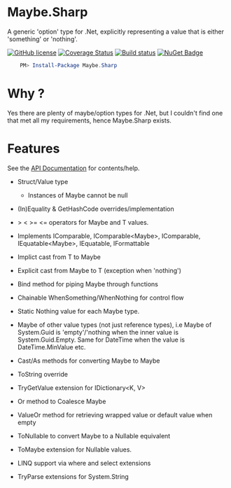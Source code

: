 # Maybe.Sharp
A generic 'option' type for .Net, explicitly representing a value that is either 'something' or 'nothing'.

[![GitHub license](https://img.shields.io/github/license/mashape/apistatus.svg)](https://github.com/Yortw/Maybe.Sharp/blob/master/LICENSE) [![Coverage Status](https://coveralls.io/repos/github/Yortw/Maybe.Sharp/badge.svg?branch=master)](https://coveralls.io/github/Yortw/Maybe.Sharp?branch=master) [![Build status](https://ci.appveyor.com/api/projects/status/waxmch4c6sm96vaa?svg=true)](https://ci.appveyor.com/project/Yortw/maybe-sharp) [![NuGet Badge](https://buildstats.info/nuget/Maybe.Sharp)](https://www.nuget.org/packages/Maybe.Sharp/)

```powershell
    PM> Install-Package Maybe.Sharp
```

# Why ?
Yes there are plenty of maybe/option types for .Net, but I couldn't find one that met all my requirements, hence Maybe.Sharp exists.

# Features
See the [API Documentation](file:///C:/Projects/GitHub/Maybe.Sharp/docs/api/MaybeSharp.Maybe-1.html) for contents/help.

* Struct/Value type 
    * Instances of Maybe<T>  cannot be null

* (In)Equality & GetHashCode overrides/implementation
* \> \< >= <= operators for Maybe<T> and T values.
* Implements IComparable<T>, IComparable<Maybe<T>>, IComparable, IEquatable<Maybe<T>>, IEquatable<T>, IFormattable
* Implict cast from T to Maybe<T>
* Explicit cast from Maybe<T> to T (exception when 'nothing')
* Bind method for piping Maybe<T> through functions
* Chainable WhenSomething/WhenNothing for control flow
* Static Nothing value for each Maybe<T> type.
* Maybe<T> of other value types (not just reference types), i.e Maybe<T> of System.Guid is 'empty'/'nothing when the inner value is System.Guid.Empty. Same for DateTime when the value is DateTime.MinValue etc.
* Cast/As methods for converting Maybe<T> to Maybe<X>
* ToString override
* TryGetValue extension for IDictionary<K, V>
* Or method to Coalesce Maybe<T>
* ValueOr method for retrieving wrapped value or default value when empty
* ToNullable to convert Maybe<T> to a Nullable<T> equivalent
* ToMaybe extension for Nullable<T> values.
* LINQ support via where and select extensions
* TryParse extensions for System.String

